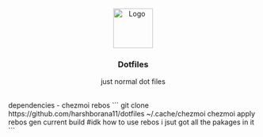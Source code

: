 <br/>
<p align="center">
  <a href="https://github.com/harshborana11/dotfiles">
    <img src="https://avatars.githubusercontent.com/u/67332766?v=4" alt="Logo" width="80" height="80">
  </a>

  <h3 align="center">Dotfiles</h3>

  <p align="center">
    just  normal dot files
    <br/>
    <br/>
  </p>
</p>
<p>
  dependencies - 
  chezmoi 
  rebos
  ```
  git clone https://github.com/harshborana11/dotfiles ~/.cache/chezmoi
  chezmoi apply 
  rebos gen current build #idk how to use rebos i jsut got all the pakages in it
  ```
</p>
